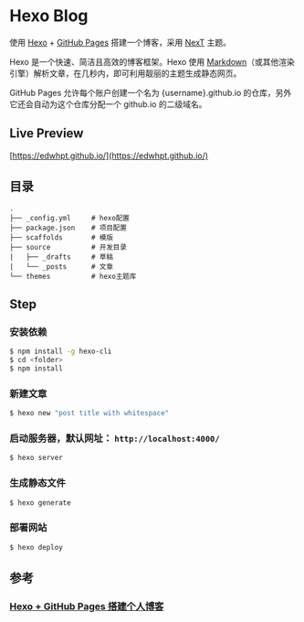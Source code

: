 # Hexo Blog

使用 [Hexo](https://hexo.io/) + [GitHub Pages](https://pages.github.com/) 搭建一个博客，采用 [NexT](https://theme-next.js.org/) 主题。

Hexo 是一个快速、简洁且高效的博客框架。Hexo 使用 [Markdown](http://daringfireball.net/projects/markdown/)（或其他渲染引擎）解析文章，在几秒内，即可利用靓丽的主题生成静态网页。

GitHub Pages 允许每个账户创建一个名为 {username}.github.io 的仓库，另外它还会自动为这个仓库分配一个 github.io 的二级域名。


## Live Preview

[https://edwhpt.github.io/](https://edwhpt.github.io/)

## 目录

```
.
├── _config.yml     # hexo配置
├── package.json    # 项目配置
├── scaffolds       # 模版
├── source          # 开发目录
|   ├── _drafts		# 草稿
|   └── _posts		# 文章
└── themes          # hexo主题库
```

## Step

### 安装依赖

``` bash
$ npm install -g hexo-cli
$ cd <folder>
$ npm install
```

### 新建文章

``` bash
$ hexo new "post title with whitespace"
```

### 启动服务器，默认网址： `http://localhost:4000/`

``` bash
$ hexo server
```

### 生成静态文件

``` bash
$ hexo generate
```

### 部署网站

``` bash
$ hexo deploy
```

## 参考

### [Hexo + GitHub Pages 搭建个人博客](https://edwhpt.github.io/hexo-github-blog)

